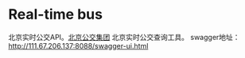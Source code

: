 # Real-time bus
北京实时公交API。<a href="https://www.bjbus.com/home/index.php">北京公交集团</a>
北京实时公交查询工具。
swagger地址：http://111.67.206.137:8088/swagger-ui.html
